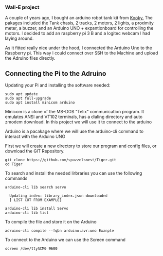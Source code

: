 ### Wall-E project

A couple of years ago, I bought an arduino robot tank kit from <a href="https://kookye.com/2017/08/20/kookye-robot-tank-car-starter-kit-tutorial-introduction/">Kooky.</a>
The pakages included the Tank chasis, 2 tracks, 2 motors, 2 lights, a proximity meter, a buzzer, and an Arduino UNO + expantionboard for controlling the motors.
I decided to add an raspberry pi 3 B and a logitec webcam I had laying around.

As it fitted really nice under the hood, I connected the Arduino Uno to the Raspberry pi. This way I could connect over SSH to the Machine and upload the Adruino files directly.

## Connecting the Pi to the Adruino 

Updating your Pi and installing the software needed:



	sudo apt update
	sudo apt full-upgrade
	sudo apt install minicom arduino


Minicom is a clone of the MS-DOS "Telix" communication program. It emulates ANSI and VT102 terminals, has a dialing directory and auto zmodem download.
In this project we will use it to connect to the arduino 

Arduino is a pacakage where we will use the arduino-cli command to interact with the Arduino UNO

First we will create a new directory to store our program and config files, or download the GIT Repository.


	git clone https://github.com/spuzzelsnest/Tiger.git
	cd Tiger


To search and install the needed lirbraries you can use the following commands


	arduino-cli lib search servo

	  Updating index: library_index.json downloaded 
	  [ LIST CUT FROM EXAMPLE]

	arduino-cli lib install Servo
	arduino-cli lib list


To compile the file and store it on the Arduino


	adruino-cli compile --fqbn arduino:avr:uno Exanple


To connect to the Arduino we can use the Screen command


	screen /dev/ttyACM0 9600
